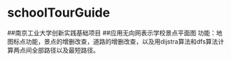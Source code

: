# schoolTourGuide
##南京工业大学创新实践基础项目
##应用无向网表示学校景点平面图
功能：地图标点功能，景点的增删改查，道路的增删改查，以及用dijstra算法和dfs算法计算两点间全部路径以及最短路径。
